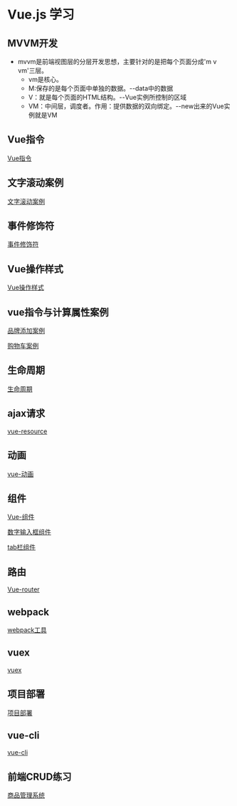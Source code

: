 # Vue.js 学习
## MVVM开发
- mvvm是前端视图层的分层开发思想，主要针对的是把每个页面分成'm v vm'三层。
    + vm是核心。
    + M:保存的是每个页面中单独的数据。--data中的数据
    + V：就是每个页面的HTML结构。--Vue实例所控制的区域
    + VM：中间层，调度者。作用：提供数据的双向绑定。--new出来的Vue实例就是VM

## Vue指令
[Vue指令](./docs/Vue指令.md)
## 文字滚动案例
[文字滚动案例](./docs/文字滚动.md)

## 事件修饰符  
[事件修饰符](./docs/事件修饰符.md)
## Vue操作样式
[Vue操作样式](./docs/Vue操作样式.md)
## vue指令与计算属性案例
[品牌添加案例](./docs/品牌添加案例.md)  

[购物车案例](./docs/购物车案例.md)

## 生命周期
[生命周期](./docs/生命周期.md)
## ajax请求
[vue-resource](./docs/vue-resource.md)
## 动画
[vue-动画](./docs/动画.md)
## 组件
[Vue-组件](./docs/vue-组件.md)

[数字输入框组件](./code/组件/数字输入框组件)

[tab栏组件](./code/组件/tab栏组件)

## 路由
[Vue-router](./docs/vue-router.md)
## webpack
[webpack工具](./docs/webpack.md)
## vuex
[vuex](./docs/vuex.md)
## 项目部署
[项目部署](./docs/项目部署.md)
## vue-cli
[vue-cli](./docs/vue-cli.md)
## 前端CRUD练习
[商品管理系统](./code/CRUD-frontend)
